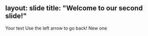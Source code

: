 layout: slide
title: "Welcome to our second slide!"
---
Your text
Use the left arrow to go back!
New one
